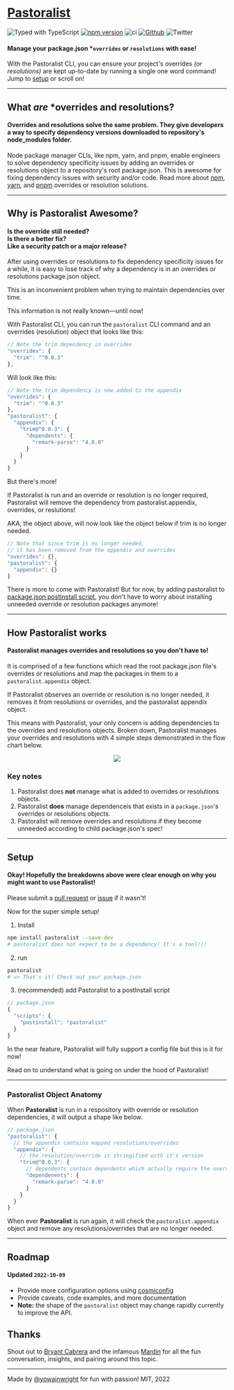 # [Pastoralist](https://jeffry.in/pastoralist/)

![Typed with TypeScript](https://flat.badgen.net/badge/icon/Typed?icon=typescript&label&labelColor=blue&color=555555)
[![npm version](https://badge.fury.io/js/pastoralist.svg)](https://badge.fury.io/js/pastoralist)
![ci](https://github.com/yowainwright/pastoralist/actions/workflows/ci.yml/badge.svg)
[![Github](https://badgen.net/badge/icon/github?icon=github&label&color=grey)](https://github.com/yowainwright/mini-cookies)
![Twitter](https://img.shields.io/twitter/url?url=https%3A%2F%2Fgithub.com%2Fyowainwright%2Fpastoralist)

#### Manage your package.json \*`overrides` or `resolutions` with ease!

With the Pastoralist CLI, you can ensure your project's overrides _(or resolutions)_ are kept up-to-date by running a single one word command! Jump to [setup](#setup) or scroll on!

---

## What _are_ \*overrides and resolutions?

#### Overrides and resolutions solve the same problem. They give developers a way to specify dependency versions downloaded to repository's node_modules folder.

Node package manager CLIs, like npm, yarn, and pnpm, enable engineers to solve dependency specificity issues by adding an overrides or resolutions object to a repository's root package.json. This is awesome for fixing dependency issues with security and/or code. Read more about [npm](https://docs.npmjs.com/cli/v8/configuring-npm/package-json#overrides), [yarn](https://yarnpkg.com/configuration/manifest#resolutions), and [pnpm](https://pnpm.io/package_json#pnpmoverrides) overrides or resolution solutions.

---

## Why is Pastoralist Awesome?

#### Is the override still needed?<br />Is there a better fix?<br />Like a security patch or a major release?

After using overrides or resolutions to fix dependency specificity issues for a while, it is easy to lose track of why a dependency is in an overrides or resolutions package.json object.

This is an inconvenient problem when trying to maintain dependencies over time.

This information is not really known—until now!

With Pastoralist CLI, you can run the `pastoralist` CLI command and an overrides (resolution) object that looks like this:

```js
// Note the trim dependency in overrides
"overrides": {
  "trim": "^0.0.3"
},
```

Will look like this:

```js
// Note the trim dependency is now added to the appendix
"overrides": {
  "trim": "^0.0.3"
},
"pastoralist": {
  "appendix": {
    "trim@^0.0.3": {
      "dependents": {
        "remark-parse": "4.0.0"
      }
    }
  }
}
```

But there's more!

If Pastoralist is run and an override or resolution is no longer required, Pastoralist will remove the dependency from pastoralist.appendix, overrides, or reslutions!

AKA, the object above, will now look like the object below if trim is no longer needed.

```js
// Note that since trim is no longer needed,
// it has been removed from the appendix and overrides
"overrides": {},
"pastoralist": {
  "appendix": {}
}
```

There is more to come with Pastoralist! But for now, by adding pastoralist to [package.json postInstall script](https://docs.npmjs.com/cli/v8/using-npm/scripts#npm-install), you don't have to worry about installing unneeded override or resolution packages anymore!

---

## How Pastoralist works

#### Pastoralist manages overrides and resolutions so you don't have to!

It is comprised of a few functions which read the root package.json file's overrides or resolutions and map the packages in them to a `pastoralist.appendix` object.

If Pastoralist observes an override or resolution is no longer needed, it removes it from resolutions or overrides, and the pastoralist appendix object.

This means with Pastoralist, your only concern is adding dependencies to the overrides and resolutions objects.
Broken down, Pastoralist manages your overrides and resolutions with 4 simple steps demonstrated in the flow chart below.

<p align="center"><img src="https://user-images.githubusercontent.com/1074042/194803911-93097b50-3bff-4529-879c-81fd161e7bfa.gif" /></p>

### Key notes

1. Pastoralist does **not** manage what is added to overrides or resolutions objects.
2. Pastoralist **does** manage dependenceis that exists in a `package.json`'s overrides or resolutions objects.
3. Pastoralist will remove overrides and resolutions if they become unneeded according to child package.json's spec!

---

## Setup

#### Okay! Hopefully the breakdowns above were clear enough on why you might want to use Pastoralist!

Please submit a [pull request](https://github.com/yowainwright/pastoralist/pulls) or [issue](https://github.com/yowainwright/pastoralist/issues) if it wasn't!

Now for the super simple setup!

1. Install

```bash
npm install pastoralist --save-dev
# pastoralist does not expect to be a dependency! It's a tool!!!
```

2. run

```bash
pastoralist
# => That's it! Check out your package.json
```

3. (recommended) add Pastoralist to a postInstall script

```js
// package.json
{
  "scripts": {
    "postinstall": "pastoralist"
  }
}
```

In the near feature, Pastoralist will fully support a config file but this is it for now!

Read on to understand what is going on under the hood of Pastoralist!

---

### Pastoralist Object Anatomy

When **Pastoralist** is run in a respository with override or resolution dependencies, it will output a shape like below.

```js
// package.json
"pastoralist": {
  // the appendix contains mapped resolutions/overrides
  "appendix": {
    // the resolution/override is stringified with it's version
    "trim@^0.0.3": {
      // dependents contain dependents which actually require the override/resolution dependency
      "dependenents": {
        "remark-parse": "4.0.0"
      }
    }
  }
}
```

When ever **Pastoralist** is run again, it will check the `pastoralist.appendix` object and remove any resolutions/overrides that are no longer needed.

---

## Roadmap

#### Updated `2022-10-09`

- Provide more configuration options using [cosmiconfig](https://github.com/davidtheclark/cosmiconfig)
- Provide caveats, code examples, and more documentation
- **Note:** the shape of the `pastoralist` object may change rapidly currently to improve the API.

## Thanks

Shout out to [Bryant Cabrera](https://github.com/bryantcabrera) and the infamous [Mardin](https://github.com/mardinyadegar) for all the fun conversation, insights, and pairing around this topic.

---

Made by [@yowainwright](https://github.com/yowainwright) for fun with passion! MIT, 2022
